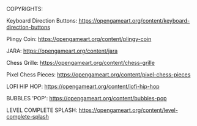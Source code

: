 

COPYRIGHTS:

Keyboard Direction Buttons:		https://opengameart.org/content/keyboard-direction-buttons

Plingy Coin:			    	https://opengameart.org/content/plingy-coin

JARA:				        	https://opengameart.org/content/jara

Chess Grille:			       	https://opengameart.org/content/chess-grille

Pixel Chess Pieces:		    	https://opengameart.org/content/pixel-chess-pieces

LOFI HIP HOP:			    	https://opengameart.org/content/lofi-hip-hop

BUBBLES 'POP':			    	https://opengameart.org/content/bubbles-pop

LEVEL COMPLETE SPLASH: 			https://opengameart.org/content/level-complete-splash
